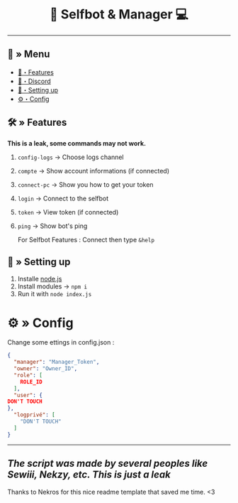 <h1 align="center">
 🔮 Selfbot & Manager 💻
</h1>

---
## <a id="menu"></a>🔱 » Menu

- [🔰・Features](#features)
- [🌌・Discord](https://discord.gg/7wuewVZpRB)
- [🎉・Setting up](#setup)
- [⚙・Config](#config)


## <a id="features"></a>🛠 » Features
**This is a leak, some commands may not work.**

1. `config-logs` → Choose logs channel
2. `compte` → Show account informations (if connected)
3. `connect-pc` → Show you how to get your token
4. `login` → Connect to the selfbot
5. `token` → View token (if connected)
6. `ping` → Show bot's ping

   For Selfbot Features :
     Connect then type `&help`

## <a id="setup"></a> 📁 » Setting up

1. Installe [node.js](https://nodejs.org/en/download)
2. Install modules → `npm i`
3. Run it with `node index.js`

# <a id="config"></a>⚙ » Config
Change some ettings in config.json :

```json
{
  "manager": "Manager_Token",
  "owner": "Owner_ID",
  "role": [
    ROLE_ID
  ],
  "user": {
DON'T TOUCH
},
  "logprivé": [
    "DON'T TOUCH"
  ]
}
```
---
*The script was made by several peoples like Sewiii, Nekzy, etc. This is just a leak*
---

Thanks to Nekros for this nice readme template that saved me time. <3
